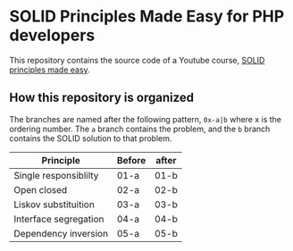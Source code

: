 # SOLID Principles Made Easy for PHP developers

This repository contains the source code of a Youtube course, [SOLID principles made easy](https://www.youtube.com/watch?v=CHE7ijbEGsA). 

## How this repository is organized

The branches are named after the following pattern, `0x-a|b` where x is the ordering number. The `a` branch contains the problem, and the `b` branch contains the SOLID solution to that problem.

| Principle | Before | after |
| --- | --- | --- |
| Single responsiblilty | 01-a | 01-b |
| Open closed | 02-a | 02-b |
| Liskov substituition | 03-a | 03-b |
| Interface segregation | 04-a | 04-b |
| Dependency inversion | 05-a | 05-b |

